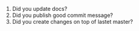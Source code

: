 1. Did you update docs?
2. Did you publish good commit message?
3. Did you create changes on top of lastet master?
